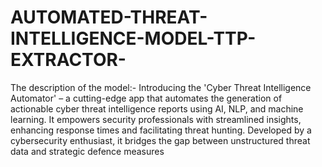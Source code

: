 # AUTOMATED-THREAT-INTELLIGENCE-MODEL-TTP-EXTRACTOR-

The description of the model:- Introducing the 'Cyber Threat Intelligence Automator' – a cutting-edge app that automates the generation of actionable cyber threat intelligence reports using AI, NLP, and machine learning. It empowers security professionals with streamlined insights, enhancing response times and facilitating threat hunting. Developed by a cybersecurity enthusiast, it bridges the gap between unstructured threat data and strategic defence measures
